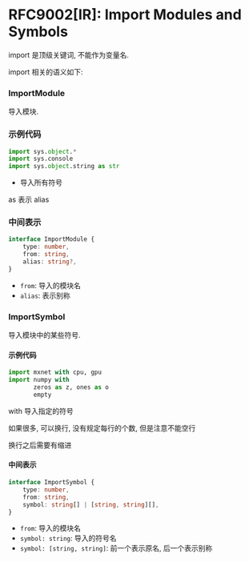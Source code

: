 RFC9002[IR]: Import Modules and Symbols
=======================================

import 是顶级关键词, 不能作为变量名.

import 相关的语义如下:

### ImportModule

导入模块.

### 示例代码

```python
import sys.object.*
import sys.console
import sys.object.string as str
```

* 导入所有符号

as 表示 alias

### 中间表示

```ts
interface ImportModule {
    type: number,
    from: string,
    alias: string?,
}
```

- `from`: 导入的模块名
- `alias`: 表示别称

### ImportSymbol

导入模块中的某些符号.

#### 示例代码

```python
import mxnet with cpu, gpu
import numpy with
       zeros as z, ones as o
       empty
```

with 导入指定的符号

如果很多, 可以换行, 没有规定每行的个数, 但是注意不能空行

换行之后需要有缩进

#### 中间表示

```ts
interface ImportSymbol {
    type: number,
    from: string,
    symbol: string[] | [string, string][],
}
```

- `from`: 导入的模块名
- `symbol: string`: 导入的符号名
- `symbol: [string, string]`: 前一个表示原名, 后一个表示别称

